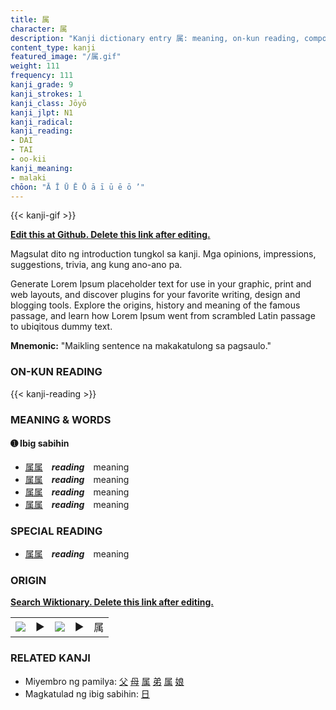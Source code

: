 ```yaml
---
title: 属
character: 属
description: "Kanji dictionary entry 属: meaning, on-kun reading, compounds, origin, related kanji"
content_type: kanji
featured_image: "/属.gif"
weight: 111
frequency: 111
kanji_grade: 9
kanji_strokes: 1
kanji_class: Jōyō
kanji_jlpt: N1
kanji_radical: 
kanji_reading: 
- DAI
- TAI
- oo-kii
kanji_meaning:
- malaki
chōon: "Ā Ī Ū Ē Ō ā ī ū ē ō ’"
---
```

[//]: # (Don't edit the line below. Kanji animated GIF code is automatically generated.)
{{< kanji-gif >}}

[//]: # (Edit below this line.)

**[Edit this at Github. Delete this link after editing.](https://github.com/tim0g/tim/tree/main/content/kanji/属/index.md)**

Magsulat dito ng introduction tungkol sa kanji. Mga opinions, impressions, suggestions, trivia, ang kung ano-ano pa.

Generate Lorem Ipsum placeholder text for use in your graphic, print and web layouts, and discover plugins for your favorite writing, design and blogging tools. Explore the origins, history and meaning of the famous passage, and learn how Lorem Ipsum went from scrambled Latin passage to ubiqitous dummy text.
 
**Mnemonic:** "Maikling sentence na makakatulong sa pagsaulo."

### ON-KUN READING

[//]: # (Don't edit the line below. ON-KUN READING code is automatically generated.)
{{< kanji-reading >}}

### MEANING & WORDS

#### ➊ **Ibig sabihin**
  - [属](../属)[属](../属)　***reading***　meaning
  - [属](../属)[属](../属)　***reading***　meaning
  - [属](../属)[属](../属)　***reading***　meaning
  - [属](../属)[属](../属)　***reading***　meaning

### SPECIAL READING
  - [属](../属)[属](../属)　***reading***　meaning

### ORIGIN

**[Search Wiktionary. Delete this link after editing.](https://wiktionary.org/wiki/属)**
<table class="kanji-table"><tr><td>
<img src="60px-属-bronze.svg.png">
</td><td>▶</td><td>
<img src="60px-属-oracle.svg.png">
</td><td>▶</td>
<td class="kanji-origin">属</td>
</tr></table>

### RELATED KANJI
- Miyembro ng pamilya: [父](../父) [母](../母) [属](../属) [弟](../弟) [属](../属) [娘](../娘)
- Magkatulad ng ibig sabihin: [日](../日)
